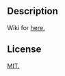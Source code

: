 ## Description

Wiki for [here.](https://github.com/family-guy/easy-german)

## License

[MIT.](http://opensource.org/licenses/MIT)
